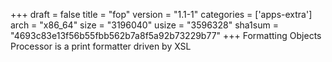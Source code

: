 +++
draft = false
title = "fop"
version = "1.1-1"
categories = ['apps-extra']
arch = "x86_64"
size = "3196040"
usize = "3596328"
sha1sum = "4693c83e13f56b55fbb562b7a8f5a92b73229b77"
+++
Formatting Objects Processor is a print formatter driven by XSL